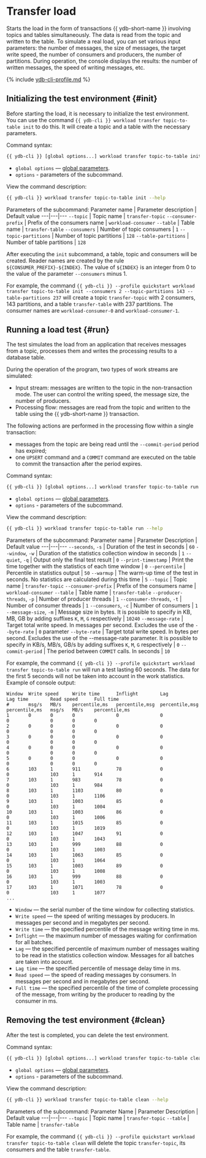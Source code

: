 # Transfer load

Starts the load in the form of transactions {{ ydb-short-name }} involving topics and tables simultaneously. The data is read from the topic and written to the table. To simulate a real load, you can set various input parameters: the number of messages, the size of messages, the target write speed, the number of consumers and producers, the number of partitions. During operation, the console displays the results: the number of written messages, the speed of writing messages, etc.

{% include [ydb-cli-profile.md](../../_includes/ydb-cli-profile.md) %}

## Initializing the test environment {#init}

Before starting the load, it is necessary to initialize the test environment. You can use the command `{{ ydb-cli }} workload transfer topic-to-table init` to do this. It will create a topic and a table with the necessary parameters.

Command syntax:
```bash
{{ ydb-cli }} [global options...] workload transfer topic-to-table init [options...]
```
* `global options` — [global parameters](commands/global-options.md).
* `options` - parameters of the subcommand.

View the command description:

```bash
{{ ydb-cli }} workload transfer topic-to-table init --help
```

Parameters of the subcommand:
Parameter name | Parameter description | Default value
---|---|---
`--topic` | Topic name | `transfer-topic`
`--consumer-prefix` | Prefix of the consumers name | `workload-consumer`
`--table` | Table name | `transfer-table`
`--consumers` | Number of topic consumers | `1`
`--topic-partitions` | Number of topic partitions | `128`
`--table-partitions` | Number of table partitions | `128`

After executing the `init` subcommand, a table, topic and consumers will be created. Reader names are created by the rule `${CONSUMER_PREFIX}-${INDEX}`. The value of `${INDEX}` is an integer from 0 to the value of the parameter `--consumers` minus 1.

For example, the command `{{ ydb-cli }} --profile quickstart workload transfer topic-to-table init --consumers 2 --topic-partitions 143 --table-partitions 237` will create a topic `transfer-topic` with 2 consumers, 143 partitions, and a table `transfer-table` with 237 partitions. The consumer names are `workload-consumer-0` and `workload-consumer-1`.

## Running a load test {#run}

The test simulates the load from an application that receives messages from a topic, processes them and writes the processing results to a database table.

During the operation of the program, two types of work streams are simulated:
* Input stream: messages are written to the topic in the non-transaction mode. The user can control the writing speed, the message size, the number of producers.
* Processing flow: messages are read from the topic and written to the table using the {{ ydb-short-name }} transaction.

The following actions are performed in the processing flow within a single transaction: 
* messages from the topic are being read until the `--commit-period` period has expired;
* one `UPSERT` command and a `COMMIT` command are executed on the table to commit the transaction after the period expires.

Command syntax:
```bash
{{ ydb-cli }} [global options...] workload transfer topic-to-table run [options...]
```
* `global options` — [global parameters](commands/global-options.md).
* `options` - parameters of the subcommand.

View the command description:

```bash
{{ ydb-cli }} workload transfer topic-to-table run --help
```

Parameters of the subcommand:
Parameter name | Parameter Description | Default value
---|---|---
`--seconds`, `-s` | Duration of the test in seconds | `60`
`--window`, `-w` | Duration of the statistics collection window in seconds | `1`
`--quiet`, `-q` | Output only the final test result | `0`
`--print-timestamp` | Print the time together with the statistics of each time window | `0`
`--percentile` | Percentile in statistics output | `50`
`--warmup` | The warm-up time of the test in seconds. No statistics are calculated during this time | `5`
`--topic` | Topic name | `transfer-topic`
`--consumer-prefix` | Prefix of the consumers name | `workload-consumer`
`--table` | Table name | `transfer-table`
`--producer-threads`, `-p` | Number of producer threads | `1`
`--consumer-threads`, `-t` | Number of consumer threads | `1`
`--consumers`, `-c` | Number of consumers | `1`
`--message-size`, `-m` | Message size in bytes. It is possible to specify in KB, MB, GB by adding suffixes `K`, `M`, `G` respectively | `10240`
`--message-rate` | Target total write speed. In messages per second. Excludes the use of the `--byte-rate` | `0` parameter
`--byte-rate` | Target total write speed. In bytes per second. Excludes the use of the --message-rate parameter. It is possible to specify in KB/s, MB/s, GB/s by adding suffixes `K`, `M`, `G` respectively | `0`
`--commit-period` | The period between `COMMIT` calls. In seconds | `10`

For example, the command `{{ ydb-cli }} --profile quickstart workload transfer topic-to-table run` will run a test lasting 60 seconds. The data for the first 5 seconds will not be taken into account in the work statistics. Example of console output:

```text
Window  Write speed     Write time      Inflight        Lag             Lag time        Read speed      Full time
#       msg/s   MB/s    percentile,ms   percentile,msg  percentile,msg  percentile,ms   msg/s   MB/s    percentile,ms
1       0       0       0               0               0               0               0       0       0
2       0       0       0               0               0               0               0       0       0
3       0       0       0               0               0               0               0       0       0
4       0       0       0               0               0               0               0       0       0
5       0       0       0               0               0               0               0       0       0
6       103     1       911             78              0               0               103     1       914
7       103     1       983             78              0               0               103     1       984
8       103     1       1103            80              0               0               103     1       1106
9       103     1       1003            85              0               0               103     1       1004
10      103     1       1003            86              0               0               103     1       1006
11      103     1       1015            85              0               0               103     1       1019
12      103     1       1047            91              0               0               103     1       1043
13      103     1       999             88              0               0               103     1       1003
14      103     1       1063            85              0               0               103     1       1064
15      103     1       1003            89              0               0               103     1       1008
16      103     1       999             88              0               0               103     1       1003
17      103     1       1071            78              0               0               103     1       1077
...
```

* `Window` — the serial number of the time window for collecting statistics.
* `Write speed` — the speed of writing messages by producers. In messages per second and in megabytes per second.
* `Write time` — the specified percentile of the message writing time in ms.
* `Inflight` — the maximum number of messages waiting for confirmation for all batches.
* `Lag` — the specified percentile of maximum number of messages waiting to be read in the statistics collection window. Messages for all batches are taken into account.
* `Lag time` — the specified percentile of message delay time in ms.
* `Read speed` — the speed of reading messages by consumers. In messages per second and in megabytes per second.
* `Full time` — the specified percentile of the time of complete processing of the message, from writing by the producer to reading by the consumer in ms.

## Removing the test environment {#clean}

After the test is completed, you can delete the test environment.

Command syntax:
```bash
{{ ydb-cli }} [global options...] workload transfer topic-to-table clean [options...]
```
* `global options` — [global parameters](commands/global-options.md).
* `options` - parameters of the subcommand.

View the command description:

```bash
{{ ydb-cli }} workload transfer topic-to-table clean --help
```

Parameters of the subcommand:
Parameter Name | Parameter Description | Default value
---|---|---
`--topic` | Topic name | `transfer-topic`
`--table` | Table name | `transfer-table`

For example, the command `{{ ydb-cli }} --profile quickstart workload transfer topic-to-table clean` will delete the topic `transfer-topic`, its consumers and the table `transfer-table`.
